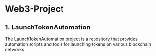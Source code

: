 # Web3-Project

## 1. LaunchTokenAutomation
The LaunchTokenAutomation project is a repository that provides automation scripts and tools for launching tokens on various blockchain networks. 
